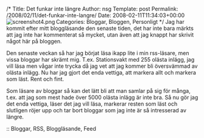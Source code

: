 /*
 Title: Det funkar inte längre
 Author: nsg
 Template: post
 Permalink: /2008/02/11/det-funkar-inte-langre/
 Date: 2008-02-11T11:34:03+00:00
 Categories: Bloggar, Bloggen, Personligt
*/
<img src="http://cdn.junkpile.se/2008/02/screenshot4.png" title="screenshot4.png" alt="screenshot4.png" align="left" />Jag har kommit efter mitt bloggläsande den senaste tiden, det har inte bara märkts att jag inte har kommenterat så mycket, utan även att jag knappt har skrivit något här på bloggen.

Den senaste veckan så har jag börjat läsa ikapp lite i min rss-läsare, men vissa bloggar har skrämt mig. T.ex. Stationsvakt med 255 olästa inlägg, jag vill läsa men vågar inte trycka då jag vet att jag kommer bli översvämmad av olästa inlägg. Nu har jag gjort det enda vettiga, att markera allt och markera som läst. Rent och fint.

Som läsare av bloggar så kan det lätt bli att man samlar på sig för många, t.ex. att jag som mest hade över 5000 olästa inlägg är inte bra. Så nu gör jag det enda vettiga, läser det jag vill läsa, markerar resten som läst och slutligen röjer upp och tar bort bloggar som jag inte är så intresserad av längre.

:: Bloggar, RSS, Bloggläsande, Feed

<small></small>